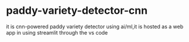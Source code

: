 # paddy-variety-detector-cnn
it is cnn-powered paddy variety detector using ai/ml,it is hosted as a web app in using streamlit through the vs code
